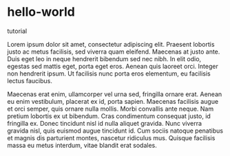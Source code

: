 # hello-world
tutorial

Lorem ipsum dolor sit amet, consectetur adipiscing elit. Praesent lobortis justo ac metus facilisis, sed viverra quam eleifend. Maecenas at justo ante. Duis eget leo in neque hendrerit bibendum sed nec nibh. In elit odio, egestas sed mattis eget, porta eget eros. Aenean quis laoreet orci. Integer non hendrerit ipsum. Ut facilisis nunc porta eros elementum, eu facilisis lectus faucibus.

Maecenas erat enim, ullamcorper vel urna sed, fringilla ornare erat. Aenean eu enim vestibulum, placerat ex id, porta sapien. Maecenas facilisis augue et orci semper, quis ornare nulla mollis. Morbi convallis ante neque. Nam pretium lobortis ex ut bibendum. Cras condimentum consequat justo, id fringilla ex. Donec tincidunt nisl id nulla aliquet gravida. Nunc viverra gravida nisl, quis euismod augue tincidunt id. Cum sociis natoque penatibus et magnis dis parturient montes, nascetur ridiculus mus. Quisque facilisis massa eu metus interdum, vitae blandit erat sodales.


